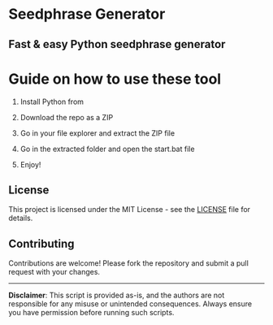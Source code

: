# Seedphrase Generator      
     
## Fast & easy Python seedphrase generator   
          
# Guide on how to use these tool     
        
1. Install Python from     
 
2. Download the repo as a ZIP    
  
3. Go in your file explorer and extract the ZIP file   
       
4. Go in the extracted folder and open the start.bat file   
   
5. Enjoy!      
       
## License     
  
This project is licensed under the MIT License - see the [LICENSE](LICENSE) file for details.          
   
## Contributing   
      
Contributions are welcome! Please fork the repository and submit a pull request with your changes.       
    
---    
     
**Disclaimer**: This script is provided as-is, and the authors are not responsible for any misuse or unintended consequences. Always ensure you have permission before running such scripts.      